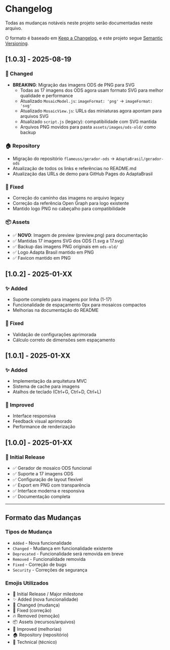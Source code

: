 # Changelog

Todas as mudanças notáveis neste projeto serão documentadas neste arquivo.

O formato é baseado em [Keep a Changelog](https://keepachangelog.com/pt-BR/1.0.0/),
e este projeto segue [Semantic Versioning](https://semver.org/spec/v2.0.0.html).

## [1.0.3] - 2025-08-19

### 🔄 Changed
- **BREAKING**: Migração das imagens ODS de PNG para SVG
  - Todas as 17 imagens dos ODS agora usam formato SVG para melhor qualidade e performance
  - Atualizado `MosaicModel.js`: `imageFormat: 'png'` → `imageFormat: 'svg'`
  - Atualizado `MosaicView.js`: URLs das miniaturas agora apontam para arquivos SVG
  - Atualizado `script.js` (legacy): compatibilidade com SVG mantida
  - Arquivos PNG movidos para pasta `assets/images/ods-old/` como backup

### 🏠 Repository
- Migração do repositório `flameuss/gerador-ods` → `AdaptaBrasil/gerador-ods`
- Atualização de todos os links e referências no README.md
- Atualização das URLs de demo para GitHub Pages do AdaptaBrasil

### 🐛 Fixed
- Correção do caminho das imagens no arquivo legacy
- Correção da referência Open Graph para logo existente
- Mantido logo PNG no cabeçalho para compatibilidade

### 📦 Assets
- ✅ **NOVO**: Imagem de preview (preview.png) para documentação
- ✅ Mantidas 17 imagens SVG dos ODS (1.svg a 17.svg)
- ✅ Backup das imagens PNG originais em `ods-old/`
- ✅ Logo Adapta Brasil mantido em PNG
- ✅ Favicon mantido em PNG

## [1.0.2] - 2025-01-XX

### ✨ Added
- Suporte completo para imagens por linha (1-17)
- Funcionalidade de espaçamento 0px para mosaicos compactos
- Melhorias na documentação do README

### 🔧 Fixed
- Validação de configurações aprimorada
- Cálculo correto de dimensões sem espaçamento

## [1.0.1] - 2025-01-XX

### ✨ Added
- Implementação da arquitetura MVC
- Sistema de cache para imagens
- Atalhos de teclado (Ctrl+G, Ctrl+D, Ctrl+L)

### 🎨 Improved
- Interface responsiva
- Feedback visual aprimorado
- Performance de renderização

## [1.0.0] - 2025-01-XX

### 🎉 Initial Release
- ✅ Gerador de mosaico ODS funcional
- ✅ Suporte a 17 imagens ODS
- ✅ Configuração de layout flexível
- ✅ Export em PNG com transparência
- ✅ Interface moderna e responsiva
- ✅ Documentação completa

---

## Formato das Mudanças

### Tipos de Mudança
- `Added` - Nova funcionalidade
- `Changed` - Mudança em funcionalidade existente
- `Deprecated` - Funcionalidade será removida em breve
- `Removed` - Funcionalidade removida
- `Fixed` - Correção de bugs
- `Security` - Correções de segurança

### Emojis Utilizados
- 🎉 Initial Release / Major milestone
- ✨ Added (nova funcionalidade)
- 🔄 Changed (mudança)
- 🐛 Fixed (correção)
- 🔥 Removed (remoção)
- 📦 Assets (recursos/arquivos)
- 🎨 Improved (melhorias)
- 🏠 Repository (repositório)
- 🔧 Technical (técnico)
